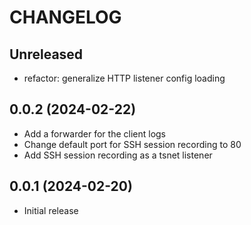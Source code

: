 # CHANGELOG

## Unreleased

- refactor: generalize HTTP listener config loading

## 0.0.2 (2024-02-22)

- Add a forwarder for the client logs
- Change default port for SSH session recording to 80
- Add SSH session recording as a tsnet listener

## 0.0.1 (2024-02-20)

- Initial release
